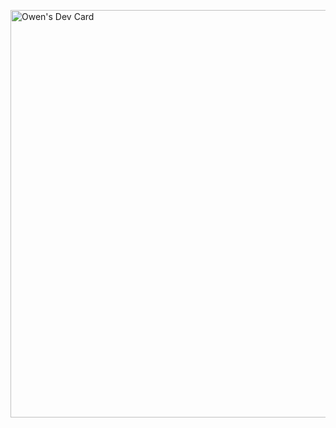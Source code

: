 <a href="https://app.daily.dev/imlimitedss"><img src="https://api.daily.dev/devcards/v2/dbzv9LmO98rHVDyUGNW80.png?type=wide&r=teg" width="652" alt="Owen's Dev Card"/></a>
